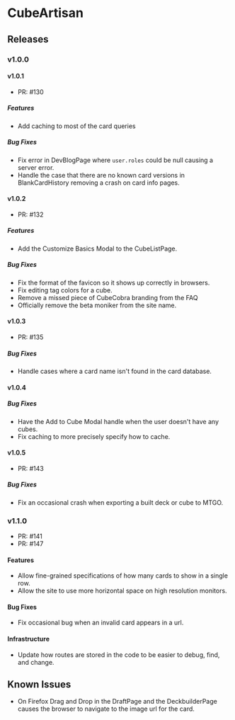 # CubeArtisan

## Releases

### v1.0.0

#### v1.0.1

 - PR: #130

##### Features
 
 - Add caching to most of the card queries

##### Bug Fixes
 
 - Fix error in DevBlogPage where `user.roles` could be null causing a server error.
 - Handle the case that there are no known card versions in BlankCardHistory removing a crash on card info pages. 

#### v1.0.2
 
 - PR: #132

##### Features

 - Add the Customize Basics Modal to the CubeListPage.

##### Bug Fixes

 - Fix the format of the favicon so it shows up correctly in browsers.
 - Fix editing tag colors for a cube.
 - Remove a missed piece of CubeCobra branding from the FAQ
 - Officially remove the beta moniker from the site name.

#### v1.0.3

 - PR: #135

##### Bug Fixes

 - Handle cases where a card name isn't found in the card database.

#### v1.0.4

##### Bug Fixes
 
 - Have the Add to Cube Modal handle when the user doesn't have any cubes.
 - Fix caching to more precisely specify how to cache.

#### v1.0.5

 - PR: #143

##### Bug Fixes

 - Fix an occasional crash when exporting a built deck or cube to MTGO.

### v1.1.0

 - PR: #141
 - PR: #147

#### Features
  
 - Allow fine-grained specifications of how many cards to show in a single row.
 - Allow the site to use more horizontal space on high resolution monitors.

#### Bug Fixes

 - Fix occasional bug when an invalid card appears in a url. 

#### Infrastructure

- Update how routes are stored in the code to be easier to debug, find, and change.

## Known Issues

 - On Firefox Drag and Drop in the DraftPage and the DeckbuilderPage causes the browser to navigate to the image url for the card. 